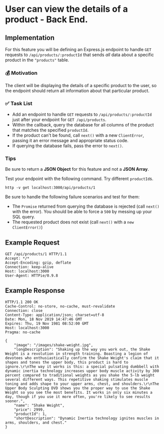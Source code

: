 # User can view the details of a product - Back End.

## Implementation

For this feature you will be defining an Express.js endpoint to handle `GET` requests to `/api/products/:productId` that sends _all_ data about a specific product in the `"products"` table.

### 💰 Motivation

The client will be displaying the details of a specific product to the user, so the endpoint should return all information about that particular product.

### ✅ Task List

- Add an endpoint to handle `GET` requests to `/api/products/:productId` just after your endpoint for `GET /api/products`.
- Within the callback, query the database for all columns of the product that matches the specified `productId`.
- If the product can't be found, call `next()` with a new `ClientError`, passing it an error message and appropriate status code.
- If querying the database fails, pass the error to `next()`.

### Tips

Be sure to return a **JSON Object** for this feature and not a **JSON Array**.

Test your endpoint with the following command. Try different `productId`s.

```
http -v get localhost:3000/api/products/1
```

Be sure to handle the following failure scenarios and test for them:
  - The `Promise` returned from querying the database is rejected (call `next()` with the error). You should be able to force a `500` by messing up your SQL query.
  - The requested product does not exist (call `next()` with a `new ClientError()`)

## Example Request

```
GET /api/products/1 HTTP/1.1
Accept: */*
Accept-Encoding: gzip, deflate
Connection: keep-alive
Host: localhost:3000
User-Agent: HTTPie/0.9.8

```

## Example Response

```
HTTP/1.1 200 OK
Cache-Control: no-store, no-cache, must-revalidate
Connection: close
Content-Type: application/json; charset=utf-8
Date: Mon, 18 Nov 2019 14:47:46 GMT
Expires: Thu, 19 Nov 1981 08:52:00 GMT
Host: localhost:3000
Pragma: no-cache

{
    "image": "/images/shake-weight.jpg",
    "longDescription": "Shaking up the way you work out, the Shake Weight is a revolution in strength training. Boasting a legion of devotees who enthusiastically confirm the Shake Weight's claim that it shapes and tones the upper body, this product is hard to ignore.\r\nThe way it works is this: a special pulsating dumbbell with dynamic inertia technology increases upper body muscle activity by 300 percent compared to traditional weights as you shake the 5-lb weight several different ways. This repetitive shaking stimulates muscle toning and adds shape to your upper arms, chest, and shoulders.\r\nThe Upper Body Sculpting DVD shows you the proper way to use the Shake Weight so you see the most benefits. It works in only six minutes a day, though if you use it more often, you're likely to see results sooner.",
    "name": "Shake Weight",
    "price": 2999,
    "productId": 1,
    "shortDescription": "Dynamic Inertia technology ignites muscles in arms, shoulders, and chest."
}
